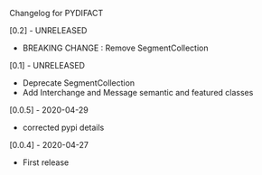Changelog for PYDIFACT


[0.2] - UNRELEASED
- BREAKING CHANGE : Remove SegmentCollection

[0.1] - UNRELEASED
- Deprecate SegmentCollection
- Add Interchange and Message semantic and featured classes

[0.0.5] - 2020-04-29
- corrected pypi details

[0.0.4] - 2020-04-27
- First release
